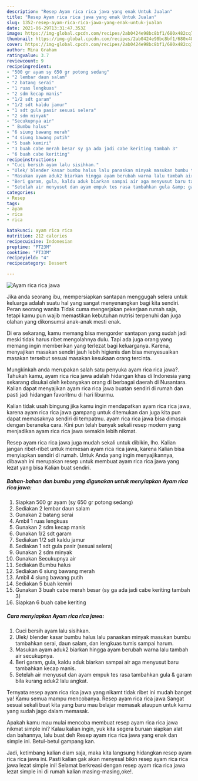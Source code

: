 ```yaml
---
description: "Resep Ayam rica rica jawa yang enak Untuk Jualan"
title: "Resep Ayam rica rica jawa yang enak Untuk Jualan"
slug: 1352-resep-ayam-rica-rica-jawa-yang-enak-untuk-jualan
date: 2021-06-29T13:31:47.353Z
image: https://img-global.cpcdn.com/recipes/2ab0424e98bc8bf1/680x482cq70/ayam-rica-rica-jawa-foto-resep-utama.jpg
thumbnail: https://img-global.cpcdn.com/recipes/2ab0424e98bc8bf1/680x482cq70/ayam-rica-rica-jawa-foto-resep-utama.jpg
cover: https://img-global.cpcdn.com/recipes/2ab0424e98bc8bf1/680x482cq70/ayam-rica-rica-jawa-foto-resep-utama.jpg
author: Mina Graham
ratingvalue: 3.7
reviewcount: 9
recipeingredient:
- "500 gr ayam sy 650 gr potong sedang"
- "2 lembar daun salam"
- "2 batang serai"
- "1 ruas lengkuas"
- "2 sdm kecap manis"
- "1/2 sdt garam"
- "1/2 sdt kaldu jamur"
- "1 sdt gula pasir sesuai selera"
- "2 sdm minyak"
- "Secukupnya air"
- " Bumbu halus"
- "6 siung bawang merah"
- "4 siung bawang putih"
- "5 buah kemiri"
- "3 buah cabe merah besar sy ga ada jadi cabe keriting tambah 3"
- "6 buah cabe keriting"
recipeinstructions:
- "Cuci bersih ayam lalu sisihkan."
- "Ulek/ blender kasar bumbu halus lalu panaskan minyak masukan bumbu tambahkan serai, daun salam, dan lengkuas tumis sampai harum."
- "Masukan ayam aduk2 biarkan hingga ayam berubah warna lalu tambah air secukupnya."
- "Beri garam, gula, kaldu aduk biarkan sampai air aga menyusut baru tambahkan kecap manis."
- "Setelah air menyusut dan ayam empuk tes rasa tambahkan gula &amp; garam bila kurang aduk2 lalu angkat."
categories:
- Resep
tags:
- ayam
- rica
- rica

katakunci: ayam rica rica 
nutrition: 212 calories
recipecuisine: Indonesian
preptime: "PT23M"
cooktime: "PT33M"
recipeyield: "4"
recipecategory: Dessert

---
```



![Ayam rica rica jawa](https://img-global.cpcdn.com/recipes/2ab0424e98bc8bf1/680x482cq70/ayam-rica-rica-jawa-foto-resep-utama.jpg)

Jika anda seorang ibu, mempersiapkan santapan menggugah selera untuk keluarga adalah suatu hal yang sangat menyenangkan bagi kita sendiri. Peran seorang  wanita Tidak cuma mengerjakan pekerjaan rumah saja, tetapi kamu pun wajib memastikan kebutuhan nutrisi terpenuhi dan juga olahan yang dikonsumsi anak-anak mesti enak.

Di era  sekarang, kamu memang bisa mengorder santapan yang sudah jadi meski tidak harus ribet mengolahnya dulu. Tapi ada juga orang yang memang ingin memberikan yang terlezat bagi keluarganya. Karena, menyajikan masakan sendiri jauh lebih higienis dan bisa menyesuaikan masakan tersebut sesuai masakan kesukaan orang tercinta. 



Mungkinkah anda merupakan salah satu penyuka ayam rica rica jawa?. Tahukah kamu, ayam rica rica jawa adalah hidangan khas di Indonesia yang sekarang disukai oleh kebanyakan orang di berbagai daerah di Nusantara. Kalian dapat menyajikan ayam rica rica jawa buatan sendiri di rumah dan pasti jadi hidangan favoritmu di hari liburmu.

Kalian tidak usah bingung jika kamu ingin mendapatkan ayam rica rica jawa, karena ayam rica rica jawa gampang untuk ditemukan dan juga kita pun dapat memasaknya sendiri di tempatmu. ayam rica rica jawa bisa dimasak dengan beraneka cara. Kini pun telah banyak sekali resep modern yang menjadikan ayam rica rica jawa semakin lebih nikmat.

Resep ayam rica rica jawa juga mudah sekali untuk dibikin, lho. Kalian jangan ribet-ribet untuk memesan ayam rica rica jawa, karena Kalian bisa menyiapkan sendiri di rumah. Untuk Anda yang ingin menyajikannya, dibawah ini merupakan resep untuk membuat ayam rica rica jawa yang lezat yang bisa Kalian buat sendiri.

<!--inarticleads1-->

##### Bahan-bahan dan bumbu yang digunakan untuk menyiapkan Ayam rica rica jawa:

1. Siapkan 500 gr ayam (sy 650 gr potong sedang)
1. Sediakan 2 lembar daun salam
1. Gunakan 2 batang serai
1. Ambil 1 ruas lengkuas
1. Gunakan 2 sdm kecap manis
1. Gunakan 1/2 sdt garam
1. Sediakan 1/2 sdt kaldu jamur
1. Sediakan 1 sdt gula pasir (sesuai selera)
1. Gunakan 2 sdm minyak
1. Gunakan Secukupnya air
1. Sediakan  Bumbu halus
1. Sediakan 6 siung bawang merah
1. Ambil 4 siung bawang putih
1. Sediakan 5 buah kemiri
1. Gunakan 3 buah cabe merah besar (sy ga ada jadi cabe keriting tambah 3)
1. Siapkan 6 buah cabe keriting




<!--inarticleads2-->

##### Cara menyiapkan Ayam rica rica jawa:

1. Cuci bersih ayam lalu sisihkan.
1. Ulek/ blender kasar bumbu halus lalu panaskan minyak masukan bumbu tambahkan serai, daun salam, dan lengkuas tumis sampai harum.
1. Masukan ayam aduk2 biarkan hingga ayam berubah warna lalu tambah air secukupnya.
1. Beri garam, gula, kaldu aduk biarkan sampai air aga menyusut baru tambahkan kecap manis.
1. Setelah air menyusut dan ayam empuk tes rasa tambahkan gula &amp; garam bila kurang aduk2 lalu angkat.




Ternyata resep ayam rica rica jawa yang nikamt tidak ribet ini mudah banget ya! Kamu semua mampu mencobanya. Resep ayam rica rica jawa Sangat sesuai sekali buat kita yang baru mau belajar memasak ataupun untuk kamu yang sudah jago dalam memasak.

Apakah kamu mau mulai mencoba membuat resep ayam rica rica jawa nikmat simple ini? Kalau kalian ingin, yuk kita segera buruan siapkan alat dan bahannya, lalu buat deh Resep ayam rica rica jawa yang enak dan simple ini. Betul-betul gampang kan. 

Jadi, ketimbang kalian diam saja, maka kita langsung hidangkan resep ayam rica rica jawa ini. Pasti kalian gak akan menyesal bikin resep ayam rica rica jawa lezat simple ini! Selamat berkreasi dengan resep ayam rica rica jawa lezat simple ini di rumah kalian masing-masing,oke!.


